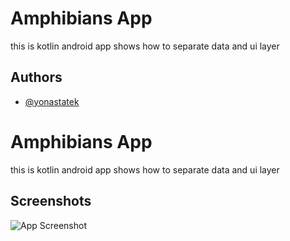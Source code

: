
# Amphibians App


this is kotlin android app shows how to separate data and ui layer 


## Authors

- [@yonastatek](https://www.github.com/yonastatek)


# Amphibians App


this is kotlin android app shows how to separate data and ui layer 

## Screenshots

![App Screenshot](https://developer.android.com/static/codelabs/basic-android-kotlin-compose-practice-amphibians-app/img/b4a03c608aa5d9f_960.png?authuser=1?text=App+Screenshot+Here)